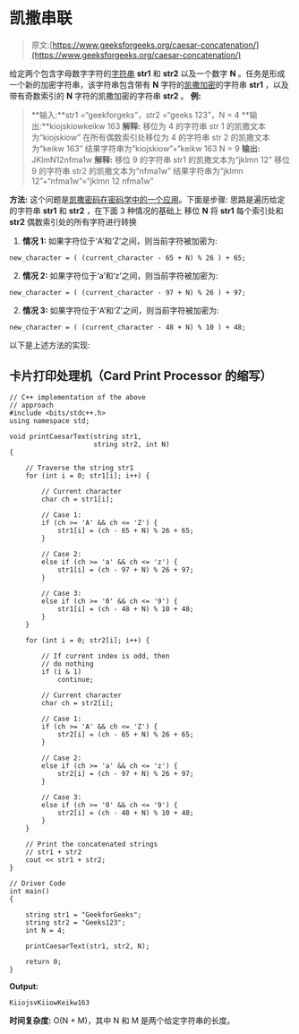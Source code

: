 # 凯撒串联

> 原文:[https://www.geeksforgeeks.org/caesar-concatenation/](https://www.geeksforgeeks.org/caesar-concatenation/)

给定两个包含字母数字字符的[字符串](https://www.geeksforgeeks.org/strings-in-c-2/) **str1** 和 **str2** 以及一个数字 **N** 。任务是形成一个新的加密字符串，该字符串包含带有 **N** 字符的[凯撒加密](https://www.geeksforgeeks.org/caesar-cipher-in-cryptography/)的字符串 **str1** ，以及带有奇数索引的 **N** 字符的凯撒加密的字符串 **str2** 。
**例:**

> **输入:**str1 =“geekforgeks”，str2 =“geeks 123”，N = 4
> **输出:**kiojskiowkeikw 163
> **解释:**
> 移位为 4 的字符串 str 1 的凯撒文本为“kiojskiow”
> 在所有偶数索引处移位为 4 的字符串 str 2 的凯撒文本为“keikw 163”
> 结果字符串为“kiojskiow”+“keikw 163 N = 9
> **输出:** JKlmN12nfma1w
> **解释:**
> 移位 9 的字符串 str1 的凯撒文本为“jklmn 12”
> 移位 9 的字符串 str2 的凯撒文本为“nfma1w”
> 结果字符串为“jklmn 12”+“nfma1w”=“jklmn 12 nfma1w”

**方法:**
这个问题是[凯撒密码在密码学中的一个应用](https://www.geeksforgeeks.org/caesar-cipher-in-cryptography/)。下面是步骤:
思路是遍历给定的字符串 **str1** 和 **str2** ，在下面 3 种情况的基础上
移位 **N** 将 **str1** 每个索引处和 **str2** 偶数索引处的所有字符进行转换

1.  **情况 1:** 如果字符位于‘A’和‘Z’之间，则当前字符被加密为:

```
new_character = ( (current_character - 65 + N) % 26 ) + 65;
```

2.  **情况 2:** 如果字符位于‘a’和‘z’之间，则当前字符被加密为:

```
new_character = ( (current_character - 97 + N) % 26 ) + 97;
```

2.  **情况 3:** 如果字符位于‘A’和‘Z’之间，则当前字符被加密为:

```
new_character = ( (current_character - 48 + N) % 10 ) + 48;
```

以下是上述方法的实现:

## 卡片打印处理机（Card Print Processor 的缩写）

```
// C++ implementation of the above
// approach
#include <bits/stdc++.h>
using namespace std;

void printCaesarText(string str1,
                     string str2, int N)
{

    // Traverse the string str1
    for (int i = 0; str1[i]; i++) {

        // Current character
        char ch = str1[i];

        // Case 1:
        if (ch >= 'A' && ch <= 'Z') {
            str1[i] = (ch - 65 + N) % 26 + 65;
        }

        // Case 2:
        else if (ch >= 'a' && ch <= 'z') {
            str1[i] = (ch - 97 + N) % 26 + 97;
        }

        // Case 3:
        else if (ch >= '0' && ch <= '9') {
            str1[i] = (ch - 48 + N) % 10 + 48;
        }
    }

    for (int i = 0; str2[i]; i++) {

        // If current index is odd, then
        // do nothing
        if (i & 1)
            continue;

        // Current character
        char ch = str2[i];

        // Case 1:
        if (ch >= 'A' && ch <= 'Z') {
            str2[i] = (ch - 65 + N) % 26 + 65;
        }

        // Case 2:
        else if (ch >= 'a' && ch <= 'z') {
            str2[i] = (ch - 97 + N) % 26 + 97;
        }

        // Case 3:
        else if (ch >= '0' && ch <= '9') {
            str2[i] = (ch - 48 + N) % 10 + 48;
        }
    }

    // Print the concatenated strings
    // str1 + str2
    cout << str1 + str2;
}

// Driver Code
int main()
{

    string str1 = "GeekforGeeks";
    string str2 = "Geeks123";
    int N = 4;

    printCaesarText(str1, str2, N);

    return 0;
}
```

**Output:** 

```
KiiojsvKiiowKeikw163
```

**时间复杂度:** O(N + M)，其中 N 和 M 是两个给定字符串的长度。